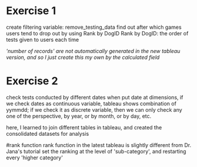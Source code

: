 # Exercise 1
create filtering variable: remove_testing_data
find out after which games users tend to drop out by using Rank by DogID
Rank by DogID: the order of tests given to users each time

*'number of records' are not automatically generated in the new tableau version, and so I just create this my own by the calculated field*

# Exercise 2
check tests conducted by different dates
when put date at dimensions, if we check dates as continuous variable, tableau shows combination of yymmdd; if we check it as discrete variable, then we can only check any one of the perspective, by year, or by month, or by day, etc.

here, I learned to join different tables in tableau, and created the consolidated datasets for analysis


#rank function
rank function in the latest tableau is slightly different from Dr. Jana's tutorial
set the ranking at the level of 'sub-category', and restarting every 'higher category'
